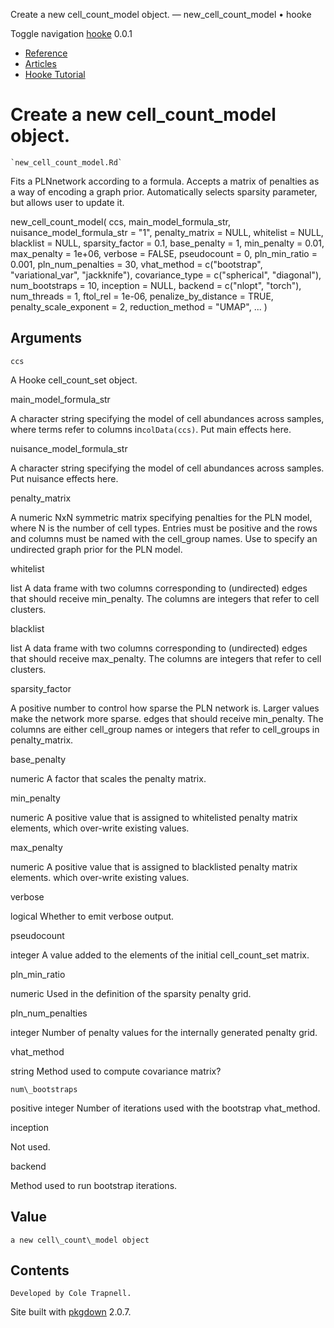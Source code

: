 Create a new cell\_count\_model object. — new\_cell\_count\_model • hooke

Toggle navigation [hooke](../index.html) 0.0.1

*   [Reference](../reference/index.html)
*   [Articles](#)
  *   [Hooke Tutorial](../articles/hooke_tutorial.html)
  
  Create a new cell\_count\_model object.
  =======================================
    
    `new_cell_count_model.Rd`
  
  Fits a PLNnetwork according to a formula. Accepts a matrix of penalties as a way of encoding a graph prior. Automatically selects sparsity parameter, but allows user to update it.
  
  new_cell_count_model(
    ccs,
    main_model_formula_str,
    nuisance_model_formula_str = "1",
    penalty_matrix = NULL,
    whitelist = NULL,
    blacklist = NULL,
    sparsity_factor = 0.1,
    base_penalty = 1,
    min_penalty = 0.01,
    max_penalty = 1e+06,
    verbose = FALSE,
    pseudocount = 0,
    pln_min_ratio = 0.001,
    pln_num_penalties = 30,
    vhat_method = c("bootstrap", "variational_var", "jackknife"),
    covariance_type = c("spherical", "diagonal"),
    num_bootstraps = 10,
    inception = NULL,
    backend = c("nlopt", "torch"),
    num_threads = 1,
    ftol_rel = 1e-06,
    penalize_by_distance = TRUE,
    penalty_scale_exponent = 2,
    reduction_method = "UMAP",
    ...
  )
  
  Arguments
  ---------
    
    ccs
  
  A Hooke cell\_count\_set object.
  
  main\_model\_formula\_str
  
  A character string specifying the model of cell abundances across samples, where terms refer to columns in`colData(ccs)`. Put main effects here.
  
  nuisance\_model\_formula\_str
  
  A character string specifying the model of cell abundances across samples. Put nuisance effects here.
  
  penalty\_matrix
  
  A numeric NxN symmetric matrix specifying penalties for the PLN model, where N is the number of cell types. Entries must be positive and the rows and columns must be named with the cell\_group names. Use to specify an undirected graph prior for the PLN model.
  
  whitelist
  
  list A data frame with two columns corresponding to (undirected) edges that should receive min\_penalty. The columns are integers that refer to cell clusters.
  
  blacklist
  
  list A data frame with two columns corresponding to (undirected) edges that should receive max\_penalty. The columns are integers that refer to cell clusters.
  
  sparsity\_factor
  
  A positive number to control how sparse the PLN network is. Larger values make the network more sparse. edges that should receive min\_penalty. The columns are either cell\_group names or integers that refer to cell\_groups in penalty\_matrix.
  
  base\_penalty
  
  numeric A factor that scales the penalty matrix.
  
  min\_penalty
  
  numeric A positive value that is assigned to whitelisted penalty matrix elements, which over-write existing values.
  
  max\_penalty
  
  numeric A positive value that is assigned to blacklisted penalty matrix elements. which over-write existing values.
  
  verbose
  
  logical Whether to emit verbose output.
  
  pseudocount
  
  integer A value added to the elements of the initial cell\_count\_set matrix.
  
  pln\_min\_ratio
  
  numeric Used in the definition of the sparsity penalty grid.
  
  pln\_num\_penalties
  
  integer Number of penalty values for the internally generated penalty grid.
  
  vhat\_method
  
  string Method used to compute covariance matrix?
    
    num\_bootstraps
  
  positive integer Number of iterations used with the bootstrap vhat\_method.
  
  inception
  
  Not used.
  
  backend
  
  Method used to run bootstrap iterations.
  
  Value
  -----
    
    a new cell\_count\_model object
  
  Contents
  --------
    
    Developed by Cole Trapnell.
  
  Site built with [pkgdown](https://pkgdown.r-lib.org/) 2.0.7.